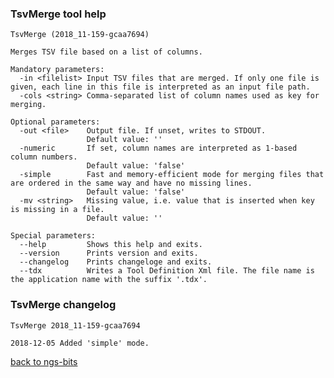 ### TsvMerge tool help
	TsvMerge (2018_11-159-gcaa7694)
	
	Merges TSV file based on a list of columns.
	
	Mandatory parameters:
	  -in <filelist> Input TSV files that are merged. If only one file is given, each line in this file is interpreted as an input file path.
	  -cols <string> Comma-separated list of column names used as key for merging.
	
	Optional parameters:
	  -out <file>    Output file. If unset, writes to STDOUT.
	                 Default value: ''
	  -numeric       If set, column names are interpreted as 1-based column numbers.
	                 Default value: 'false'
	  -simple        Fast and memory-efficient mode for merging files that are ordered in the same way and have no missing lines.
	                 Default value: 'false'
	  -mv <string>   Missing value, i.e. value that is inserted when key is missing in a file.
	                 Default value: ''
	
	Special parameters:
	  --help         Shows this help and exits.
	  --version      Prints version and exits.
	  --changelog    Prints changeloge and exits.
	  --tdx          Writes a Tool Definition Xml file. The file name is the application name with the suffix '.tdx'.
	
### TsvMerge changelog
	TsvMerge 2018_11-159-gcaa7694
	
	2018-12-05 Added 'simple' mode.
[back to ngs-bits](https://github.com/imgag/ngs-bits)